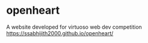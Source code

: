 # openheart
A website developed for virtuoso web dev competition
https://ssabhijith2000.github.io/openheart/
